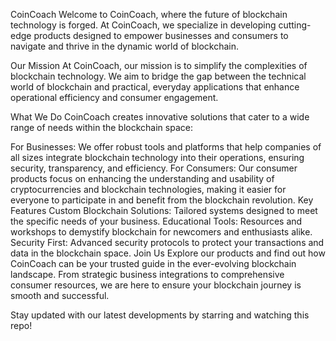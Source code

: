 CoinCoach
Welcome to CoinCoach, where the future of blockchain technology is forged. At CoinCoach, we specialize in developing cutting-edge products designed to empower businesses and consumers to navigate and thrive in the dynamic world of blockchain.

Our Mission
At CoinCoach, our mission is to simplify the complexities of blockchain technology. We aim to bridge the gap between the technical world of blockchain and practical, everyday applications that enhance operational efficiency and consumer engagement.

What We Do
CoinCoach creates innovative solutions that cater to a wide range of needs within the blockchain space:

For Businesses: We offer robust tools and platforms that help companies of all sizes integrate blockchain technology into their operations, ensuring security, transparency, and efficiency.
For Consumers: Our consumer products focus on enhancing the understanding and usability of cryptocurrencies and blockchain technologies, making it easier for everyone to participate in and benefit from the blockchain revolution.
Key Features
Custom Blockchain Solutions: Tailored systems designed to meet the specific needs of your business.
Educational Tools: Resources and workshops to demystify blockchain for newcomers and enthusiasts alike.
Security First: Advanced security protocols to protect your transactions and data in the blockchain space.
Join Us
Explore our products and find out how CoinCoach can be your trusted guide in the ever-evolving blockchain landscape. From strategic business integrations to comprehensive consumer resources, we are here to ensure your blockchain journey is smooth and successful.

Stay updated with our latest developments by starring and watching this repo!
